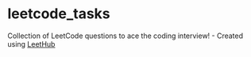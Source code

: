# leetcode_tasks
Collection of LeetCode questions to ace the coding interview! - Created using [LeetHub](https://github.com/QasimWani/LeetHub)
